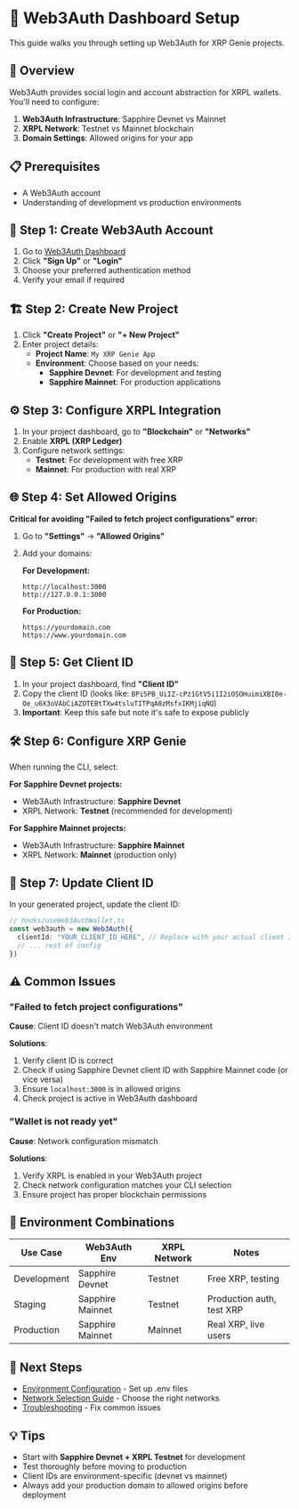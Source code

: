 # 🔐 Web3Auth Dashboard Setup

This guide walks you through setting up Web3Auth for XRP Genie projects.

## 🎯 Overview

Web3Auth provides social login and account abstraction for XRPL wallets. You'll need to configure:
1. **Web3Auth Infrastructure**: Sapphire Devnet vs Mainnet
2. **XRPL Network**: Testnet vs Mainnet blockchain
3. **Domain Settings**: Allowed origins for your app

## 📋 Prerequisites

- A Web3Auth account
- Understanding of development vs production environments

## 🚀 Step 1: Create Web3Auth Account

1. Go to [Web3Auth Dashboard](https://dashboard.web3auth.io/)
2. Click **"Sign Up"** or **"Login"**
3. Choose your preferred authentication method
4. Verify your email if required

## 🏗️ Step 2: Create New Project

1. Click **"Create Project"** or **"+ New Project"**
2. Enter project details:
   - **Project Name**: `My XRP Genie App`
   - **Environment**: Choose based on your needs:
     - **Sapphire Devnet**: For development and testing
     - **Sapphire Mainnet**: For production applications

## ⚙️ Step 3: Configure XRPL Integration

1. In your project dashboard, go to **"Blockchain"** or **"Networks"**
2. Enable **XRPL (XRP Ledger)**
3. Configure network settings:
   - **Testnet**: For development with free XRP
   - **Mainnet**: For production with real XRP

## 🌐 Step 4: Set Allowed Origins

**Critical for avoiding "Failed to fetch project configurations" error:**

1. Go to **"Settings"** → **"Allowed Origins"**
2. Add your domains:
   
   **For Development:**
   ```
   http://localhost:3000
   http://127.0.0.1:3000
   ```
   
   **For Production:**
   ```
   https://yourdomain.com
   https://www.yourdomain.com
   ```

## 🔑 Step 5: Get Client ID

1. In your project dashboard, find **"Client ID"**
2. Copy the client ID (looks like: `BPi5PB_UiIZ-cPz1GtV5i1I2iOSOHuimiXBI0e-Oe_u6X3oVAbCiAZOTEBtTXw4tsluTITPqA8zMsfxIKMjiqNQ`)
3. **Important**: Keep this safe but note it's safe to expose publicly

## 🛠️ Step 6: Configure XRP Genie

When running the CLI, select:

**For Sapphire Devnet projects:**
- Web3Auth Infrastructure: **Sapphire Devnet**
- XRPL Network: **Testnet** (recommended for development)

**For Sapphire Mainnet projects:**
- Web3Auth Infrastructure: **Sapphire Mainnet** 
- XRPL Network: **Mainnet** (production only)

## 📝 Step 7: Update Client ID

In your generated project, update the client ID:

```typescript
// hooks/useWeb3AuthWallet.ts
const web3auth = new Web3Auth({
  clientId: "YOUR_CLIENT_ID_HERE", // Replace with your actual client ID
  // ... rest of config
})
```

## ⚠️ Common Issues

### "Failed to fetch project configurations"

**Cause**: Client ID doesn't match Web3Auth environment

**Solutions**:
1. Verify client ID is correct
2. Check if using Sapphire Devnet client ID with Sapphire Mainnet code (or vice versa)
3. Ensure `localhost:3000` is in allowed origins
4. Check project is active in Web3Auth dashboard

### "Wallet is not ready yet"

**Cause**: Network configuration mismatch

**Solutions**:
1. Verify XRPL is enabled in your Web3Auth project
2. Check network configuration matches your CLI selection
3. Ensure project has proper blockchain permissions

## 🎯 Environment Combinations

| Use Case | Web3Auth Env | XRPL Network | Notes |
|----------|--------------|--------------|-------|
| Development | Sapphire Devnet | Testnet | Free XRP, testing |
| Staging | Sapphire Mainnet | Testnet | Production auth, test XRP |
| Production | Sapphire Mainnet | Mainnet | Real XRP, live users |

## 🔗 Next Steps

- [Environment Configuration](environment-config.md) - Set up .env files
- [Network Selection Guide](../guides/network-selection.md) - Choose the right networks
- [Troubleshooting](../help/troubleshooting.md) - Fix common issues

## 💡 Tips

- Start with **Sapphire Devnet + XRPL Testnet** for development
- Test thoroughly before moving to production
- Client IDs are environment-specific (devnet vs mainnet)
- Always add your production domain to allowed origins before deployment